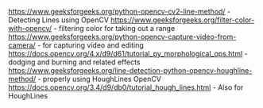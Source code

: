 https://www.geeksforgeeks.org/python-opencv-cv2-line-method/ - Detecting Lines using OpenCV
https://www.geeksforgeeks.org/filter-color-with-opencv/ - filtering color for taking out a range
https://www.geeksforgeeks.org/python-opencv-capture-video-from-camera/ - for capturing video and editing
https://docs.opencv.org/4.x/d9/d61/tutorial_py_morphological_ops.html - dodging and burning and related effects
https://www.geeksforgeeks.org/line-detection-python-opencv-houghline-method/ - properly using HoughLines OpenCV
https://docs.opencv.org/3.4/d9/db0/tutorial_hough_lines.html - Also for HoughLines
